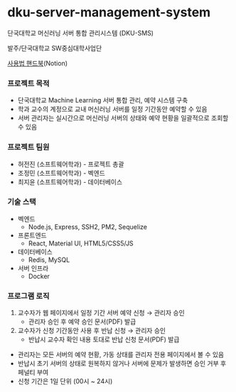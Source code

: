 # dku-server-management-system
 단국대학교 머신러닝 서버 통합 관리시스템 (DKU-SMS)
 
 발주/단국대학교 SW중심대학사업단

 [사용법 핸드북](https://www.notion.so/DKU-SMS-Handbook-07303724c9b84c8dbdee8368a631846f)(Notion)

### 프로젝트 목적

- 단국대학교 Machine Learning 서버 통합 관리, 예약 시스템 구축
- 학과 교수의 계정으로 교내 머신러닝 서버를 일정 기간동안 예약할 수 있음
- 서버 관리자는 실시간으로 머신러닝 서버의 상태와 예약 현황을 일괄적으로 조회할 수 있음

### 프로젝트 팀원

- 허전진 (소프트웨어학과) - 프로젝트 총괄
- 조정민 (소프트웨어학과) - 벡엔드
- 최지윤 (소프트웨어학과) - 데이터베이스

### 기술 스택

- 벡엔드
    - Node.js, Express, SSH2, PM2, Sequelize
- 프론트엔드
    - React, Material UI, HTML5/CSS5/JS
- 데이터베이스
    - Redis, MySQL
- 서버 인프라
    - Docker

### 프로그램 로직

1. 교수자가 웹 페이지에서 일정 기간 서버 예약 신청 → 관리자 승인
    - 관리자 승인 후 예약 승인 문서(PDF) 발급
2. 교수자가 신청 기간동안 사용 후 반납 신청 → 관리자 승인
    - 반납시 교수자 확인 내용 토대로 반납 신청 문서(PDF) 발급

- 관리자는 모든 서버의 예약 현황, 가동 상태를 관리자 전용 페이지에서 볼 수 있음
- 반납시 초기 서버의 상태로 원복하지 않거나 서버에 문제가 발생하면 승인 거부 후 페널티 부여
- 신청 기간은 1일 단위 (00시 ~ 24시)
